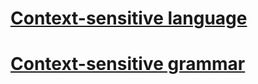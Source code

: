 # [Context-sensitive language](https://en.wikipedia.org/wiki/Context-sensitive_language)



# [Context-sensitive grammar](https://en.wikipedia.org/wiki/Context-sensitive_grammar)